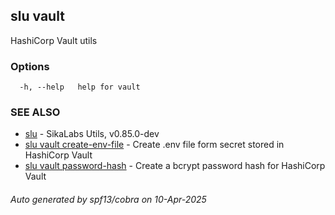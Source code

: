 ## slu vault

HashiCorp Vault utils

### Options

```
  -h, --help   help for vault
```

### SEE ALSO

* [slu](slu.md)	 - SikaLabs Utils, v0.85.0-dev
* [slu vault create-env-file](slu_vault_create-env-file.md)	 - Create .env file form secret stored in HashiCorp Vault
* [slu vault password-hash](slu_vault_password-hash.md)	 - Create a bcrypt password hash for HashiCorp Vault

###### Auto generated by spf13/cobra on 10-Apr-2025
